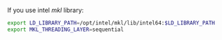 If you use intel *mkl* library:
```bash
export LD_LIBRARY_PATH=/opt/intel/mkl/lib/intel64:$LD_LIBRARY_PATH
export MKL_THREADING_LAYER=sequential
```
